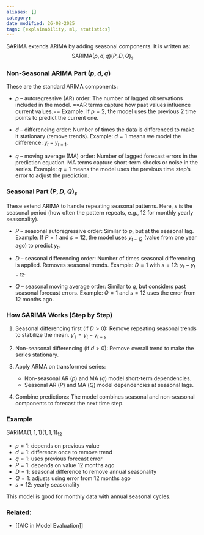 ```yaml
---
aliases: []
category:
date modified: 26-08-2025
tags: [explainability, ml, statistics]
---
```

SARIMA extends ARIMA by adding seasonal components. It is written as: $$\text{SARIMA}(p, d, q)(P, D, Q)_s$$

### Non-Seasonal ARIMA Part $(p, d, q)$

These are the standard ARIMA components:

* $p$ – autoregressive (AR) order:
  The number of lagged observations included in the model. ==AR terms capture how past values influence current values.==
  Example: If $p=2$, the model uses the previous 2 time points to predict the current one.

* $d$ – differencing order:
  Number of times the data is differenced to make it stationary (remove trends).
  Example: $d=1$ means we model the difference: $y_t - y_{t-1}$.

* $q$ – moving average (MA) order:
  Number of lagged forecast errors in the prediction equation. MA terms capture short-term shocks or noise in the series.
  Example: $q=1$ means the model uses the previous time step’s error to adjust the prediction.

### Seasonal Part $(P, D, Q)_s$

These extend ARIMA to handle repeating seasonal patterns. Here, $s$ is the seasonal period (how often the pattern repeats, e.g., 12 for monthly yearly seasonality).

* $P$ – seasonal autoregressive order:
  Similar to $p$, but at the seasonal lag.
  Example: If $P=1$ and $s=12$, the model uses $y_{t-12}$ (value from one year ago) to predict $y_t$.

* $D$ – seasonal differencing order:
  Number of times seasonal differencing is applied. Removes seasonal trends.
  Example: $D=1$ with $s=12$: $y_t - y_{t-12}$.

* $Q$ – seasonal moving average order:
  Similar to $q$, but considers past seasonal forecast errors.
  Example: $Q=1$ and $s=12$ uses the error from 12 months ago.

### How SARIMA Works (Step by Step)

1. Seasonal differencing first (if $D>0$):
   Remove repeating seasonal trends to stabilize the mean.
   $y'_t = y_t - y_{t-s}$

2. Non-seasonal differencing (if $d>0$):
   Remove overall trend to make the series stationary.

3. Apply ARMA on transformed series:

   * Non-seasonal AR ($p$) and MA ($q$) model short-term dependencies.
   * Seasonal AR ($P$) and MA ($Q$) model dependencies at seasonal lags.

2. Combine predictions:
   The model combines seasonal and non-seasonal components to forecast the next time step.
### Example

$\text{SARIMA}(1,1,1)(1,1,1)_{12}$

* $p=1$: depends on previous value
* $d=1$: difference once to remove trend
* $q=1$: uses previous forecast error
* $P=1$: depends on value 12 months ago
* $D=1$: seasonal difference to remove annual seasonality
* $Q=1$: adjusts using error from 12 months ago
* $s=12$: yearly seasonality

This model is good for monthly data with annual seasonal cycles.

### Related:
- [[AIC in Model Evaluation]]